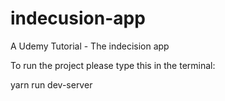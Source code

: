 # indecusion-app
A Udemy Tutorial - The indecision app

To run the project please type this in the terminal:

yarn run dev-server
